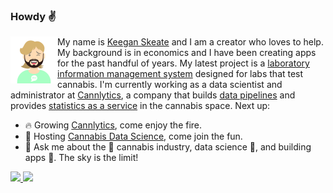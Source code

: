### Howdy ✌️

<img src="./assets/images/keeganskeate-robohash-human.png" width="75px" height="75px" style="float:left">

My name is [Keegan Skeate](https://keeganskeate.com) and I am a creator who loves to help. My background is in economics and I have been creating apps for the past handful of years. My latest project is a [laboratory information management system](https://console.cannlytics.com) designed for labs that test cannabis. I'm currently working as a data scientist and administrator at [Cannlytics](https://cannlytics.com), a company that builds [data pipelines](https://cannlytics.com/data) and provides [statistics as a service](https://cannlytics.com/stats) in the cannabis space. Next up:

- 🔥 Growing [Cannlytics](https://cannlytics.com), come enjoy the fire.
- 🌱 Hosting [Cannabis Data Science](https://meetup.com/cannabis-data-science), come join the fun.
- 💬 Ask me about the 💐 cannabis industry, data science 🐍, and building apps 🚀. The sky is the limit!

<p>
<a href="mailto:keegan@cannlytics.com">
  <img src="https://img.shields.io/badge/email me-%23D14836.svg?&style=for-the-badge&logo=gmail&logoColor=white" />
</a>
<a href="https://www.linkedin.com/in/keegan-skeate-2181b1bb//">
  <img src="https://img.shields.io/badge/linkedin-%230077B5.svg?&style=for-the-badge&logo=linkedin&logoColor=white" />
</a>
</p>
